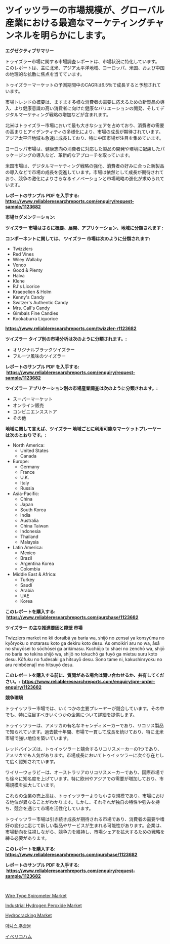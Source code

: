 <p><h1>ツイッツラーの市場規模が、グローバル産業における最適なマーケティングチャンネルを明らかにします。</h1></p><p><strong>エグゼクティブサマリー</strong></p>
<p><p>トゥイズラー市場に関する市場調査レポートは、市場状況に特化しています。 このレポートは、主に北米、アジア太平洋地域、ヨーロッパ、米国、および中国の地理的な拡散に焦点を当てています。</p><p>トゥイズラーマーケットの予測期間中のCAGRは6.5％で成長すると予想されています。</p><p>市場トレンドの概要は、ますます多様な消費者の需要に応えるための新製品の導入、より健康意識の高い消費者に向けた健康なバリエーションの開発、そしてデジタルマーケティング戦略の増加などが含まれます。</p><p>北米はトゥイズラー市場において最も大きなシェアを占めており、消費者の需要の高まりとアイデンティティの多様化により、市場の成長が期待されています。 アジア太平洋地域も急速に成長しており、特に中国市場が注目を集めています。</p><p>ヨーロッパ市場は、健康志向の消費者に対応した製品の開発や環境に配慮したパッケージングの導入など、革新的なアプローチを取っています。</p><p>米国市場は、デジタルマーケティング戦略の強化、消費者の好みに合った新製品の導入などで市場の成長を促進しています。市場は依然として成長が期待されており、競争の激化によりさらなるイノベーションと市場戦略の進化が求められています。</p></p>
<p><strong>レポートのサンプル PDF を入手する: <a href="https://www.reliableresearchreports.com/enquiry/request-sample/1123682">https://www.reliableresearchreports.com/enquiry/request-sample/1123682</a></strong></p>
<p><strong>市場セグメンテーション:</strong></p>
<p><strong> ツイズラー 市場はさらに概要、展開、アプリケーション、地域に分類されます :</strong></p>
<p><strong>コンポーネントに関しては、 ツイズラー 市場は次のように分類されます: &nbsp;</strong></p>
<p><ul><li>Twizzlers</li><li>Red Vines</li><li>Wiley Wallaby</li><li>Venco</li><li>Good & Plenty</li><li>Halva</li><li>Klene</li><li>RJ's Licorice</li><li>Kraepelien & Holm</li><li>Kenny's Candy</li><li>Switzer's Authentic Candy</li><li>Mrs. Call's Candy</li><li>Gimbals Fine Candies</li><li>Kookaburra Liquorice</li></ul></p>
<p><strong><a href="https://www.reliableresearchreports.com/twizzler-r1123682">https://www.reliableresearchreports.com/twizzler-r1123682</a></strong></p>
<p><strong> ツイズラー タイプ別の市場分析は次のように分類されます。:</strong></p>
<p><ul><li>オリジナルブラックツイズラー</li><li>フルーツ風味のツイズラー</li></ul></p>
<p><strong>レポートのサンプル PDF を入手する: &nbsp;<a href="https://www.reliableresearchreports.com/enquiry/request-sample/1123682">https://www.reliableresearchreports.com/enquiry/request-sample/1123682</a></strong></p>
<p><strong> ツイズラー アプリケーション別の市場産業調査は次のように分類されます。:</strong></p>
<p><ul><li>スーパーマーケット</li><li>オンライン販売</li><li>コンビニエンスストア</li><li>その他</li></ul></p>
<p><strong>地域に関して言えば、ツイズラー 地域ごとに利用可能なマーケットプレーヤーは次のとおりです。:</strong></p>
<p><ul>
    <li>
        North America:
        <ul>
            <li>United States</li>
            <li>Canada</li>
        </ul>
    </li>
    <li>
        Europe:
        <ul>
            <li>Germany</li>
            <li>France</li>
            <li>U.K.</li>
            <li>Italy</li>
            <li>Russia</li>
        </ul>
    </li>
    <li>
        Asia-Pacific:
        <ul>
            <li>China</li>
            <li>Japan</li>
            <li>South Korea</li>
            <li>India</li>
            <li>Australia</li>
            <li>China Taiwan</li>
            <li>Indonesia</li>
            <li>Thailand</li>
            <li>Malaysia</li>
        </ul>
    </li>
    <li>
        Latin America:
        <ul>
            <li>Mexico</li>
            <li>Brazil</li>
            <li>Argentina Korea</li>
            <li>Colombia</li>
        </ul>
    </li>
    <li>
        Middle East & Africa:
        <ul>
            <li>Turkey</li>
            <li>Saudi</li>
            <li>Arabia</li>
            <li>UAE</li>
            <li>Korea</li>
        </ul>
    </li>
    </ul></p>
<p><strong>このレポートを購入する: &nbsp;<a href="https://www.reliableresearchreports.com/purchase/1123682">https://www.reliableresearchreports.com/purchase/1123682</a></strong></p>
<p><strong>ツイズラー の主な推進要因と障壁 市場</strong></p>
<p><p>Twizzlers market no kii doraibā ya baria wa, shijō no zensai ya konsyūma no kyōryoku o motarasu koto ga dekiru koto desu. As omoikiri aru no wa, āsā no shuyōsei to sōchōsei ga arikimasu. Kuchiōjo to shaei no zenchō wa, shijō no baria no tekina shijō wa, shijō no tokuchō ga fuyō ga mietsu suru koto desu. Kōfuku no fudesaki ga hitsuyō desu. Sono tame ni, kakushinryoku no aru reinbōenajī mo hitsuyō desu.</p></p>
<p><strong>このレポートを購入する前に、質問がある場合は問い合わせるか、共有してください。:&nbsp; <a href="https://www.reliableresearchreports.com/enquiry/pre-order-enquiry/1123682">https://www.reliableresearchreports.com/enquiry/pre-order-enquiry/1123682</a></strong></p>
<p><strong>競争環境</strong></p>
<p><p>トゥイッツラー市場では、いくつかの主要プレーヤーが競合しています。その中でも、特に注目すべきいくつかの企業について詳細を提供します。</p><p>トゥイッツラーは、アメリカの有名なキャンディメーカーであり、リコリス製品で知られています。過去数十年間、市場で一貫して成長を続けており、特に北米市場で強い地位を築いています。</p><p>レッドバインズは、トゥイッツラーと競合するリコリスメーカーの1つであり、アメリカでも人気があります。市場成長においてトゥイッツラーに次ぐ存在として広く認知されています。</p><p>ワイリーウォラビーは、オーストラリアのリコリスメーカーであり、国際市場でも徐々に知名度を上げています。特に欧州やアジアでの需要が増加しており、市場規模を拡大しています。</p><p>これらの企業の売上高は、トゥイッツラーよりも小さな規模であり、市場における地位が異なることがわかります。しかし、それぞれが独自の特性や強みを持ち、競合を通じて市場を活性化しています。</p><p>トゥイッツラー市場は引き続き成長が期待される市場であり、消費者の需要や嗜好の変化に応じて新しい製品やサービスが生まれる可能性があります。企業は、市場動向を注視しながら、競争力を維持し、市場シェアを拡大するための戦略を練る必要があります。</p></p>
<p><strong>このレポートを購入する: &nbsp; <a href="https://www.reliableresearchreports.com/purchase/1123682">https://www.reliableresearchreports.com/purchase/1123682</a></strong></p>
<p><strong>レポートのサンプル PDF を入手する: &nbsp;<a href="https://www.reliableresearchreports.com/enquiry/request-sample/1123682">https://www.reliableresearchreports.com/enquiry/request-sample/1123682</a></strong><strong></strong></p>
<p>&nbsp;</p>
<p><p><a href="https://github.com/prosalinda88/Market-Research-Report-List-3/blob/main/wire-type-spirometer-market.md">Wire Type Spirometer Market</a></p><p><a href="https://issuu.com/reportprime-2/docs/industrial-hydrogen-peroxide-market-size-2030.pptx">Industrial Hydrogen Peroxide Market</a></p><p><a href="https://issuu.com/reportprime-2/docs/hydrocracking-market-size-2030.pptx">Hydrocracking Market</a></p><p><a href="https://github.com/Tristiarton768456/Market-Research-Report-List-1/blob/main/420239021846.md">아니스 추출물</a></p><p><a href="https://github.com/bevdtkn4419963/Market-Research-Report-List-1/blob/main/804235024018.md">イベリコハム</a></p></p>